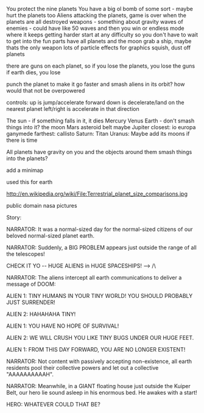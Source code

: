 You protect the nine planets
You have a big ol bomb of some sort - maybe hurt the planets too
Aliens attacking the planets, game is over when the planets are all destroyed
weapons - 
something about gravity
waves of enemies - could have like 50 waves and then you win
or endless mode where it keeps getting harder
start at any difficulty so you don't have to wait to get into the fun parts
have all planets and the moon
grab a ship, maybe thats the only weapon
lots of particle effects for graphics squish, dust off planets

there are guns on each planet, so if you lose the planets, you lose the guns
if earth dies, you lose


punch the planet to make it go faster and smash aliens in its orbit?
how would that not be overpowered

controls:
    up is jump/accelerate forward
    down is decelerate/land on the nearest planet
    left/right is accelerate in that direction



The sun - if something falls in it, it dies
Mercury
Venus
Earth - don't smash things into it?
    the moon
Mars
asteroid belt maybe
Jupiter
    closest: io
    europa
    ganymede
    farthest: callisto
Saturn:
    Titan
Uranus:
    Maybe add its moons if there is time


All planets have gravity on you and the objects around them
smash things into the planets?


add a minimap



used this for earth

http://en.wikipedia.org/wiki/File:Terrestrial_planet_size_comparisons.jpg

public domain nasa pictures


Story:

NARRATOR: It was a normal-sized day for the normal-sized citizens of our beloved normal-sized planet earth.

NARRATOR: Suddenly, a BIG PROBLEM appears just outside the range of all the telescopes!

CHECK IT YO -- HUGE ALIENS in HUGE SPACESHIPS! --> /\

NARRATOR: The aliens intercept all earth communications to deliver a message of DOOM:

ALIEN 1: TINY HUMANS IN YOUR TINY WORLD!  YOU SHOULD PROBABLY JUST SURRENDER!

ALIEN 2: HAHAHAHA TINY!

ALIEN 1: YOU HAVE NO HOPE OF SURVIVAL!

ALIEN 2: WE WILL CRUSH YOU LIKE TINY BUGS UNDER OUR HUGE FEET.

ALIEN 1: FROM THIS DAY FORWARD, YOU ARE NO LONGER EXISTENT!

NARRATOR: Not content with passively accepting non-existence, all earth residents pool their collective powers and let out a collective "AAAAAAAAAAH".

NARRATOR: Meanwhile, in a GIANT floating house just outside the Kuiper Belt, our hero lie sound asleep in his enormous bed.  He awakes with a start!

HERO: WHATEVER COULD THAT BE?

